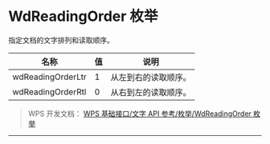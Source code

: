 # WdReadingOrder 枚举

指定文档的文字排列和读取顺序。

| 名称              | 值  | 说明                 |
|-------------------|-----|----------------------|
| wdReadingOrderLtr | 1   | 从左到右的读取顺序。 |
| wdReadingOrderRtl | 0   | 从右到左的读取顺序。 |

> WPS 开发文档： [WPS 基础接口/文字 API 参考/枚举/WdReadingOrder 枚举](https://qn.cache.wpscdn.cn/encs/doc/office_v19/topics/WPS%20%E5%9F%BA%E7%A1%80%E6%8E%A5%E5%8F%A3/%E6%96%87%E5%AD%97%20API%20%E5%8F%82%E8%80%83/%E6%9E%9A%E4%B8%BE/WdReadingOrder%20%E6%9E%9A%E4%B8%BE.html)

------------------------------------------------------------------------
